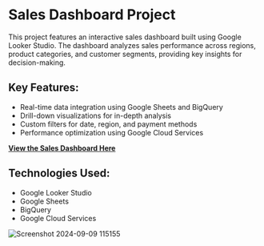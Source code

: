 # Sales Dashboard Project

This project features an interactive sales dashboard built using Google Looker Studio. The dashboard analyzes sales performance across regions, product categories, and customer segments, providing key insights for decision-making.

## Key Features:
- Real-time data integration using Google Sheets and BigQuery
- Drill-down visualizations for in-depth analysis
- Custom filters for date, region, and payment methods
- Performance optimization using Google Cloud Services

**[View the Sales Dashboard Here](https://lookerstudio.google.com/s/kN2zeE0SLTk)**

## Technologies Used:
- Google Looker Studio
- Google Sheets
- BigQuery
- Google Cloud Services


![Screenshot 2024-09-09 115155](https://github.com/user-attachments/assets/5040eca5-79d4-4b42-9884-f4f370c1fc0e)
